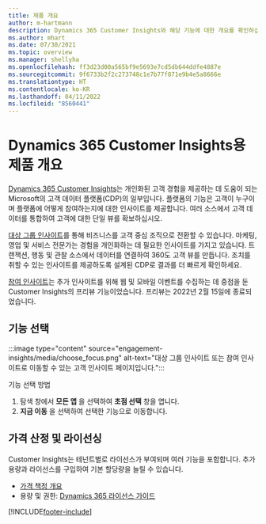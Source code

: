 ```yaml
---
title: 제품 개요
author: m-hartmann
description: Dynamics 365 Customer Insights와 해당 기능에 대한 개요를 확인하십시오.
ms.author: mhart
ms.date: 07/30/2021
ms.topic: overview
ms.manager: shellyha
ms.openlocfilehash: ff3d23d00a565bf9e5693e7cd5db644ddfe4887e
ms.sourcegitcommit: 9f6733b2f2c273748c1e7b77f871e9b4e5a8666e
ms.translationtype: HT
ms.contentlocale: ko-KR
ms.lasthandoff: 04/11/2022
ms.locfileid: "8560441"
---
```

# <a name="product-overview-for-dynamics-365-customer-insights"></a>Dynamics 365 Customer Insights용 제품 개요

[Dynamics 365 Customer Insights](https://dynamics.microsoft.com/ai/customer-insights/)는 개인화된 고객 경험을 제공하는 데 도움이 되는 Microsoft의 고객 데이터 플랫폼(CDP)의 일부입니다. 플랫폼의 기능은 고객이 누구이며 플랫폼에 어떻게 참여하는지에 대한 인사이트를 제공합니다. 여러 소스에서 고객 데이터를 통합하여 고객에 대한 단일 뷰를 확보하십시오.

[대상 그룹 인사이트](audience-insights/overview.md)를 통해 비즈니스를 고객 중심 조직으로 전환할 수 있습니다. 마케팅, 영업 및 서비스 전문가는 경험을 개인화하는 데 필요한 인사이트를 가지고 있습니다. 트랜잭션, 행동 및 관찰 소스에서 데이터를 연결하여 360도 고객 뷰를 만듭니다. 조치를 취할 수 있는 인사이트를 제공하도록 설계된 CDP로 결과를 더 빠르게 확인하세요. 

[참여 인사이트](engagement-insights/overview.md)는 추가 인사이트를 위해 웹 및 모바일 이벤트를 수집하는 데 중점을 둔 Customer Insights의 프리뷰 기능이었습니다. 프리뷰는 2022년 2월 15일에 종료되었습니다.
 
## <a name="choose-a-capability"></a>기능 선택

:::image type="content" source="engagement-insights/media/choose_focus.png" alt-text="대상 그룹 인사이트 또는 참여 인사이트로 이동할 수 있는 고객 인사이트 페이지입니다.":::

기능 선택 방법

1. 탐색 창에서 **모든 앱** 을 선택하여 **초점 선택** 창을 엽니다.
1. **지금 이동** 을 선택하여 선택한 기능으로 이동합니다.

## <a name="pricing-and-licensing"></a>가격 산정 및 라이선싱

Customer Insights는 테넌트별로 라이선스가 부여되며 여러 기능을 포함합니다. 추가 용량과 라이선스를 구입하여 기본 할당량을 늘릴 수 있습니다. 
- [가격 책정 개요](https://dynamics.microsoft.com/ai/customer-insights/pricing/)
- 용량 및 권한: [Dynamics 365 라이선스 가이드](https://go.microsoft.com/fwlink/?LinkId=866544)

[!INCLUDE[footer-include](includes/footer-banner.md)]
